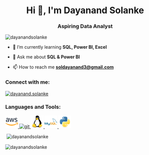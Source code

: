<h1 align="center">Hi 👋, I'm Dayanand Solanke</h1>
<h3 align="center">Aspiring Data Analyst</h3>

<p align="left"> <img src="https://komarev.com/ghpvc/?username=dayanandsolanke&label=Profile%20views&color=0e75b6&style=flat" alt="dayanandsolanke" /> </p>

- 🌱 I’m currently learning **SQL, Power BI, Excel**

- 💬 Ask me about **SQL & Power BI**

- 📫 How to reach me **soldayanand3@gmail.com**

<h3 align="left">Connect with me:</h3>
<p align="left">
<a href="https://instagram.com/dayanand.solanke" target="blank"><img align="center" src="https://raw.githubusercontent.com/rahuldkjain/github-profile-readme-generator/master/src/images/icons/Social/instagram.svg" alt="dayanand.solanke" height="30" width="40" /></a>
</p>

<h3 align="left">Languages and Tools:</h3>
<p align="left"> <a href="https://aws.amazon.com" target="_blank" rel="noreferrer"> <img src="https://raw.githubusercontent.com/devicons/devicon/master/icons/amazonwebservices/amazonwebservices-original-wordmark.svg" alt="aws" width="40" height="40"/> </a> <a href="https://git-scm.com/" target="_blank" rel="noreferrer"> <img src="https://www.vectorlogo.zone/logos/git-scm/git-scm-icon.svg" alt="git" width="40" height="40"/> </a> <a href="https://www.linux.org/" target="_blank" rel="noreferrer"> <img src="https://raw.githubusercontent.com/devicons/devicon/master/icons/linux/linux-original.svg" alt="linux" width="40" height="40"/> </a> <a href="https://www.mysql.com/" target="_blank" rel="noreferrer"> <img src="https://raw.githubusercontent.com/devicons/devicon/master/icons/mysql/mysql-original-wordmark.svg" alt="mysql" width="40" height="40"/> </a> <a href="https://www.python.org" target="_blank" rel="noreferrer"> <img src="https://raw.githubusercontent.com/devicons/devicon/master/icons/python/python-original.svg" alt="python" width="40" height="40"/> </a> </p>

<p>&nbsp;<img align="center" src="https://github-readme-stats.vercel.app/api?username=dayanandsolanke&show_icons=true&locale=en" alt="dayanandsolanke" /></p>

<p><img align="center" src="https://github-readme-streak-stats.herokuapp.com/?user=dayanandsolanke&" alt="dayanandsolanke" /></p>

